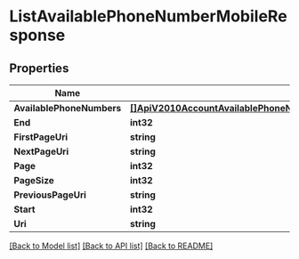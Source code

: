 # ListAvailablePhoneNumberMobileResponse

## Properties
Name | Type | Description | Notes
------------ | ------------- | ------------- | -------------
**AvailablePhoneNumbers** | [**[]ApiV2010AccountAvailablePhoneNumberCountryAvailablePhoneNumberMobile**](api.v2010.account.available_phone_number_country.available_phone_number_mobile.md) |  |[optional] 
**End** | **int32** |  |[optional] 
**FirstPageUri** | **string** |  |[optional] 
**NextPageUri** | **string** |  |[optional] 
**Page** | **int32** |  |[optional] 
**PageSize** | **int32** |  |[optional] 
**PreviousPageUri** | **string** |  |[optional] 
**Start** | **int32** |  |[optional] 
**Uri** | **string** |  |[optional] 

[[Back to Model list]](../README.md#documentation-for-models) [[Back to API list]](../README.md#documentation-for-api-endpoints) [[Back to README]](../README.md)


